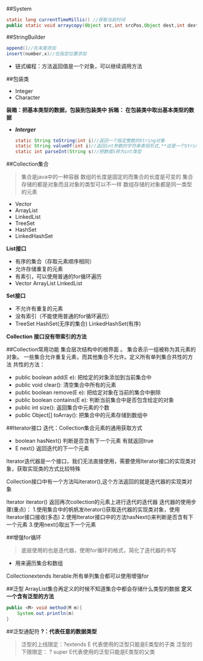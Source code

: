 ##System
```java
static long currentTimeMillis() //获取当前时间
public static void arraycopy(Object src,int srcPos,Object dest,int destPos, int length)//复制某个数组的一段到另一个数组的一段
```
##StringBuilder

```java
append()//在末尾添加
insert(number,x)//在指定位置添加
```
* 链式编程：方法返回值是一个对象，可以继续调用方法

##包装类
* Integer
* Character
  
**装箱：把基本类型的数据，包装到包装类中**
**拆箱： 在包装类中取出基本类型的数据**

* ***Interger***
  ```java
  static String toString(int i)//返回一个指定整数的String对象
  static String valueOf(int i)//返回int参数的字符串表现形式,**这是一个String类方法**
  static int parseInt(String s)//把数值S转为int类型
  ```

##Collection集合
>集合是java中的一种容器
数组的长度是固定的而集合的长度是可变的
集合存储的都是对象而且对象的类型可以不一样
数组存储的对象都是同一类型的元素

* Vector
* ArrayList
* LinkedList
* TreeSet
* HashSet
* LinkedHashSet

**List接口**
* 有序的集合（存取元素顺序相同）
* 允许存储重复的元素
* 有素引，可以使用普通的for循环遍历
* Vector ArrayList LinkedList

**Set接口**
* 不允许有重复的元素
* 没有索引（不能使用普通的for循环遍历）
* TreeSet HashSet(无序的集合) LinkedHashSet(有序)

**Collection 接口没有带索引的方法**

##Collection常用功能
集合层次结构中的根界面 。 集合表示一组被称为其元素的对象。 一些集合允许重复元素，而其他集合不允许。定义所有单列集合共性的方法
共性的方法：
* public boolean add(E e): 把给定的对象添加到当前集合中
* public void clear():     清空集合中所有的元素
* public boolean remove(E e): 把给定对象在当前的集合中删除
* public boolean contains(E e): 判断当前集合中是否包含给定的对象
* public int size(): 返回集合中元素的个数
* public Object[] toArray(): 把集合中的元素存储到数组中

##Iterator接口
迭代：Collection集合元素的通用获取方式
* boolean hasNext() 判断是否含有下一个元素 有就返回true
* E next() 返回迭代的下一个元素

Iterator迭代器是一个接口，我们无法直接使用，需要使用Iterator接口的实现类对象，获取实现类的方式比较特殊

Collection接口中有一个方法叫iterator(),这个方法返回的就是迭代器的实现类对象

Iterator<E> iterator() 返回再次collection的元素上进行迭代的迭代器
迭代器的使用步骤(重点)：
1.使用集合中的帆帆发iterator()获取迭代器的实现类对象，使用Iterator接口接收(多态)
2.使用Iterator接口中的方法hasNext()来判断是否含有下一个元素
3.使用next()取出下一个元素

##增强for循环
>底层使用的也是迭代器，使用for循环的格式，简化了迭代器的书写
* 用来遍历集合和数组

Collection<E>extends Iterable<E>:所有单列集合都可以使用增强for

##泛型
ArrayList集合再定义的时候不知道集合中都会存储什么类型的数据
**定义一个含有泛型的方法**
```java
public <M> void method(M m){
    System.out.println(m)
}
```

##泛型通配符
**?：代表任意的数据类型**
>泛型的上线限定：?extends E 代表使用的泛型只能是E类型的子类
泛型的下限限定： ? super E代表使用的泛型只能是E类型的父类